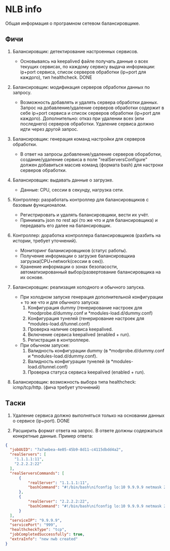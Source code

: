 # NLB info

Общая информация о програмном сетевом балансировщике.

## Фичи

1. Балансировщик: детектирование настроенных сервисов.
    + Основываясь на keepalived файле получать данные о всех текущих сервисах, по каждому сервису выдача информации: ip+port сервиса, список серверов обработки (ip+port для каждого), тип healthcheck. DONE

2. Балансировщик: модификация серверов обработки данных по запросу.
    + Возможность добавлять и удалять сервера обработки данных. Запрос на добавление/удаление серверов обработки содержит в себе ip+port сервиса и список серверов обработки (ip+port для каждого). Дополнительно: отказ при удалении всех (или последнего) серверов обработки. Удаление сервиса должно идти через другой запрос.

3. Балансировщик: генерация команд настройки для серверов обработки.
    + В ответ на запросы добавление/удаление серверов обоработки, создание/удаление сервиса в поле "realServersConfigure" должен добавиться массив команд (формата bash) для настроки серверов обработки.

4. Балансировщик: выдавать данные о загрузке.
    + Данные: CPU, сессии в секунду, нагрузка сети.

5. Контроллер: разработать контроллер для балансировщиков с базовым функционалом.
    + Регистрировать и удалять балансировщики, вести их учёт.
    + Принимать json по rest api (то же что и для балансировщика) и передавать его далее на балансировщик.

6. Контроллер: доработка контроллера балансировщиков (разбить на истории, требует уточнений).
    + Мониторинг баланисировщиков (статус работы).
    + Получение информации о загрузке балансировщкиа загрузка(CPU+network(сессии в сек)).
    + Хранение информации о зонах безопасости, автоматизированный выбор/развертование балансировщика на их основе.

7. Балансировщик: реализация холодного и обычного запуска.
    + При холодном запуске генерация дополнительной конфигурации + то же что и для обычного запуска:
        1. Конфигурация dummy (генерирование настроек для *modprobe.d/dummy.conf и *modules-load.d/dummy.conf)
        2. Конфигурация тунелей (генерирование настроек для *modules-load.d/tunnel.conf)
        3. Проверка наличие сервиса keepalived.
        4. Включение сервиса keepalived (enabled + run).
        5. Регистрация в контроллере.
    + При обычном запуске:
        1. Валидность конфигурации dummy (в *modprobe.d/dummy.conf и *modules-load.d/dummy.conf).
        2. Валидность конфигурации тунелей (в *modules-load.d/tunnel.conf)
        3. Проверка статуса сервиса keepalived (enabled + run).

8. Балансировщик: возможность выбора типа healthcheck: icmp/tcp/http. (фича требует уточнений)

## Tаски

1. Удаление сервиса должно выполняться только на основании данных о сервисе (ip+port). DONE

2. Расширить формат ответа на запрос. В ответе должны содержаться конкретные данные.
Пример ответа:

```json
{
  "jobUUID": "7a7aebea-4e05-45b9-8d11-c4115dbdd4a2",
  "realServers": [
    "1.1.1.1:11",
    "2.2.2.2:22"
  ],
  "realServersCommands": [
      {
          "realServer": "1.1.1.1:11",
          "bashCommand": "#!/bin/bash\nifconfig lo:10 9.9.9.9 netmask 255.255.255.255 -arp up\nifconfig tun100 up\nsysctl -w net.ipv4.conf.tun100.rp_filter=0\nsysctl -w net.ipv4.conf.all.rp_filter=0\nnet.ipv4.ip_forward = 0\niptables -t nat -A PREROUTING -i tun100 -p tcp -d 1.1.1.1 --dport 11 -j DNAT --to-destination 9.9.9.9:999"
      },
      {
          "realServer": "2.2.2.2:22",
          "bashCommand": "#!/bin/bash\nifconfig lo:10 9.9.9.9 netmask 255.255.255.255 -arp up\nifconfig tun100 up\nsysctl -w net.ipv4.conf.tun100.rp_filter=0\nsysctl -w net.ipv4.conf.all.rp_filter=0\nnet.ipv4.ip_forward = 0\niptables -t nat -A PREROUTING -i tun100 -p tcp -d 2.2.2.2 --dport 22 -j DNAT --to-destination 9.9.9.9:999"
      }
  ],
  "serviceIP": "9.9.9.9",
  "servicePort": "999",
  "healthcheckType": "tcp",
  "jobCompletedSuccessfully": true,
  "extraInfo": "new nwb created"
}
```
